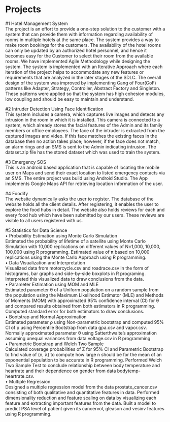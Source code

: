 # Projects
#1 Hotel Management System  
The project is an effort to provide a one-step solution to the customer with a system that can provide them with information regarding availability of rooms in multiple hotels at the same place. The system provides a way to make room bookings for the customers. The availability of the hotel rooms can only be updated by an authorized hotel personnel, and hence it becomes easy for the Customer to select their room from the available rooms. We have implemented Agile Methodology while designing the system. The system is implemented with an Iterative Approach where each iteration of the project helps to accommodate any new features or requirements that are analyzed in the later stages of the SDLC. The overall design of the system was improved by implementing Gang of Four(GoF) patterns like Adapter, Strategy, Controller, Abstract Factory and Singleton. These patterns were applied so that the system has high cohesion modules, low coupling and should be easy to maintain and understand. 

#2 Intruder Detection Using Face Identification  
This system includes a camera, which captures live images and detects any intrusion in the room in which it is installed. This camera is connected to a system, which already stores the facial features of the Admin and its family members or office employees. The face of the intruder is extracted from the captured images and video. If this face matches the existing faces in the database then no action takes place; however, if the face does not match, an alarm rings and an SMS is sent to the Admin indicating intrusion. 
The dataset.zip file has the stored dataset which was used to train the system. 

#3 Emergency SOS  
This is an android based application that is capable of locating the mobile user on Maps and send their exact location to listed emergency contacts via an SMS.
The entire project was build using Android Studio.
The App implements Google Maps API for retrieving location information of the user.

#4 Foodify  
The website dynamically asks the user to register. The database of the website holds all the client details. After registering, it enables the user to explore the food hubs in detail.
The website also holds reviews for each and every food hub which have been submitted by our users. These reviews are visible to all users registered with us.

#5 Statistics for Data Science  
•	Probability Estimation using Monte Carlo Simulation  
Estimated the probability of lifetime of a satellite using Monte Carlo Simulation with 10,000 replications on different values of N=1,000, 10,000, 100,000 using R programming. Estimated value of π based on 10,000 replications using the Monte Carlo Approach using R programming.  
•	Data Visualization and Interpretation  
Visualized data from motorcycle.csv and roadrace.csv in the form of histograms, bar graphs and side-by-side boxplots in R programing. Interpreted this visualized data to draw conclusions from the data.  
•	Parameter Estimation using MOM and MLE  
Estimated parameter θ of a Uniform population on a random sample from the population using the Maximum Likelihood Estimator (MLE) and Methods of Moments (MOM) with approximated 95% confidence interval (CI) for θ and compared results obtained from both estimators in R programming. Computed standard error for both estimators to draw conclusions.   
•	Bootstrap and Normal Approximation  
Estimated parameter ρ using Non-parametric bootstrap and computed 95% CI of ρ using Percentile Bootstrap from data gpa.csv and vapor.csv. Normally approximated parameter θ using Satterthwaite’s approximation assuming unequal variances from data voltage.csv in R programming  
•	Parametric Bootstrap and Welch Two Sample  
Calculated coverage probabilities of Z for 95% CI and Parametric Bootstrap to find value of (n, λ) to compute how large n should be for the mean of an exponential population to be accurate in R programming. Performed Welch Two Sample Test to conclude relationship between body temperature and heartrate and their dependence on gender from data bodytemp-heartrate.csv.  
•	Multiple Regression  
Designed a multiple regression model from the data prostate_cancer.csv consisting of both qualitative and quantitative features in data. Performed dimensionality reduction and feature scaling on data by visualizing each feature and extracting important features from the data. Built a model to predict PSA level of patient given its cancervol, gleason and vesinv features using R programming.  
